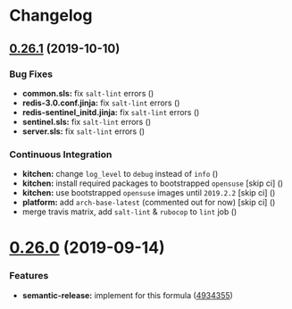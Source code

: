 # Changelog

## [0.26.1](https://github.com/saltstack-formulas/redis-formula/compare/v0.26.0...v0.26.1) (2019-10-10)


### Bug Fixes

* **common.sls:** fix `salt-lint` errors ([](https://github.com/saltstack-formulas/redis-formula/commit/a4c83ee))
* **redis-3.0.conf.jinja:** fix `salt-lint` errors ([](https://github.com/saltstack-formulas/redis-formula/commit/92ed1f8))
* **redis-sentinel_initd.jinja:** fix `salt-lint` errors ([](https://github.com/saltstack-formulas/redis-formula/commit/af83bca))
* **sentinel.sls:** fix `salt-lint` errors ([](https://github.com/saltstack-formulas/redis-formula/commit/37e677a))
* **server.sls:** fix `salt-lint` errors ([](https://github.com/saltstack-formulas/redis-formula/commit/4522782))


### Continuous Integration

* **kitchen:** change `log_level` to `debug` instead of `info` ([](https://github.com/saltstack-formulas/redis-formula/commit/bbf029d))
* **kitchen:** install required packages to bootstrapped `opensuse` [skip ci] ([](https://github.com/saltstack-formulas/redis-formula/commit/bee64cc))
* **kitchen:** use bootstrapped `opensuse` images until `2019.2.2` [skip ci] ([](https://github.com/saltstack-formulas/redis-formula/commit/65dd24e))
* **platform:** add `arch-base-latest` (commented out for now) [skip ci] ([](https://github.com/saltstack-formulas/redis-formula/commit/ba5aed7))
* merge travis matrix, add `salt-lint` & `rubocop` to `lint` job ([](https://github.com/saltstack-formulas/redis-formula/commit/af99ee6))

# [0.26.0](https://github.com/saltstack-formulas/redis-formula/compare/v0.25.2...v0.26.0) (2019-09-14)


### Features

* **semantic-release:** implement for this formula ([4934355](https://github.com/saltstack-formulas/redis-formula/commit/4934355))
